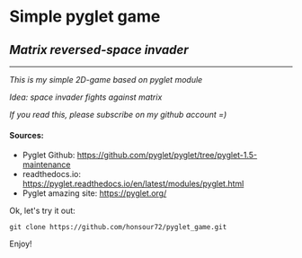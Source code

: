 # Simple pyglet game
## <i>Matrix reversed-space invader</i>

---- 
_This is my simple 2D-game based on pyglet module_

_Idea: space invader fights against matrix_

_If you read this, please subscribe on my github account =)_ 

#### Sources:
* Pyglet Github: https://github.com/pyglet/pyglet/tree/pyglet-1.5-maintenance
* readthedocs.io: https://pyglet.readthedocs.io/en/latest/modules/pyglet.html
* Pyglet amazing site: https://pyglet.org/

Ok, let's try it out:
~~~
git clone https://github.com/honsour72/pyglet_game.git
~~~
Enjoy!

